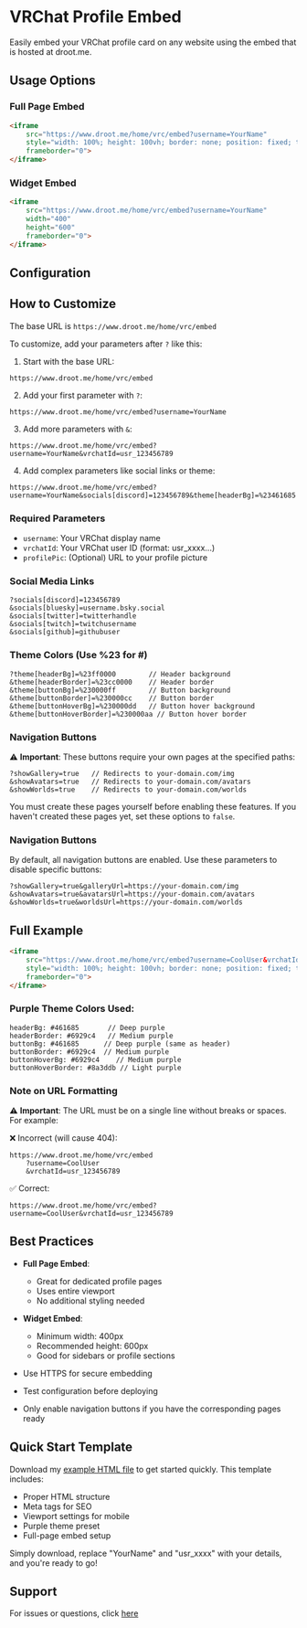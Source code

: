 # VRChat Profile Embed

Easily embed your VRChat profile card on any website using the embed that is hosted at droot.me.

## Usage Options

### Full Page Embed
```html
<iframe 
    src="https://www.droot.me/home/vrc/embed?username=YourName" 
    style="width: 100%; height: 100vh; border: none; position: fixed; top: 0; left: 0;" 
    frameborder="0">
</iframe>
```

### Widget Embed
```html
<iframe 
    src="https://www.droot.me/home/vrc/embed?username=YourName" 
    width="400" 
    height="600" 
    frameborder="0">
</iframe>
```

## Configuration

## How to Customize

The base URL is `https://www.droot.me/home/vrc/embed`

To customize, add your parameters after `?` like this:

1. Start with the base URL:
```
https://www.droot.me/home/vrc/embed
```

2. Add your first parameter with `?`:
```
https://www.droot.me/home/vrc/embed?username=YourName
```

3. Add more parameters with `&`:
```
https://www.droot.me/home/vrc/embed?username=YourName&vrchatId=usr_123456789
```

4. Add complex parameters like social links or theme:
```
https://www.droot.me/home/vrc/embed?username=YourName&socials[discord]=123456789&theme[headerBg]=%23461685
```

### Required Parameters
- `username`: Your VRChat display name
- `vrchatId`: Your VRChat user ID (format: usr_xxxx...)
- `profilePic`: (Optional) URL to your profile picture

### Social Media Links
```
?socials[discord]=123456789
&socials[bluesky]=username.bsky.social
&socials[twitter]=twitterhandle
&socials[twitch]=twitchusername
&socials[github]=githubuser
```

### Theme Colors (Use %23 for #)
```
?theme[headerBg]=%23ff0000        // Header background
&theme[headerBorder]=%23cc0000    // Header border
&theme[buttonBg]=%230000ff        // Button background
&theme[buttonBorder]=%230000cc    // Button border
&theme[buttonHoverBg]=%230000dd   // Button hover background
&theme[buttonHoverBorder]=%230000aa // Button hover border
```

### Navigation Buttons
⚠️ **Important**: These buttons require your own pages at the specified paths:

```
?showGallery=true   // Redirects to your-domain.com/img
&showAvatars=true   // Redirects to your-domain.com/avatars
&showWorlds=true    // Redirects to your-domain.com/worlds
```

You must create these pages yourself before enabling these features. If you haven't created these pages yet, set these options to `false`.

### Navigation Buttons
By default, all navigation buttons are enabled. Use these parameters to disable specific buttons:
```
?showGallery=true&galleryUrl=https://your-domain.com/img
&showAvatars=true&avatarsUrl=https://your-domain.com/avatars
&showWorlds=true&worldsUrl=https://your-domain.com/worlds
```

## Full Example
```html
<iframe 
    src="https://www.droot.me/home/vrc/embed?username=CoolUser&vrchatId=usr_123456789&socials[discord]=123456789&theme[headerBg]=%23461685&theme[headerBorder]=%236929c4&theme[buttonBg]=%23461685&theme[buttonBorder]=%236929c4&theme[buttonHoverBg]=%236929c4&theme[buttonHoverBorder]=%238a3ddb" 
    style="width: 100%; height: 100vh; border: none; position: fixed; top: 0; left: 0;" 
    frameborder="0">
</iframe>
```

### Purple Theme Colors Used:
```
headerBg: #461685       // Deep purple
headerBorder: #6929c4   // Medium purple
buttonBg: #461685      // Deep purple (same as header)
buttonBorder: #6929c4  // Medium purple
buttonHoverBg: #6929c4    // Medium purple
buttonHoverBorder: #8a3ddb // Light purple
```

### Note on URL Formatting
⚠️ **Important**: The URL must be on a single line without breaks or spaces. For example:

❌ Incorrect (will cause 404):
```
https://www.droot.me/home/vrc/embed
    ?username=CoolUser
    &vrchatId=usr_123456789
```

✅ Correct:
```
https://www.droot.me/home/vrc/embed?username=CoolUser&vrchatId=usr_123456789
```

## Best Practices

- **Full Page Embed**: 
  - Great for dedicated profile pages
  - Uses entire viewport
  - No additional styling needed

- **Widget Embed**:
  - Minimum width: 400px
  - Recommended height: 600px
  - Good for sidebars or profile sections

- Use HTTPS for secure embedding
- Test configuration before deploying
- Only enable navigation buttons if you have the corresponding pages ready

## Quick Start Template
Download my [example HTML file](example.html) to get started quickly. This template includes:
- Proper HTML structure
- Meta tags for SEO
- Viewport settings for mobile
- Purple theme preset
- Full-page embed setup

Simply download, replace "YourName" and "usr_xxxx" with your details, and you're ready to go!

## Support
For issues or questions, click [here](https://github.com/dRootDev/vrchat-profile-embed/issues)

